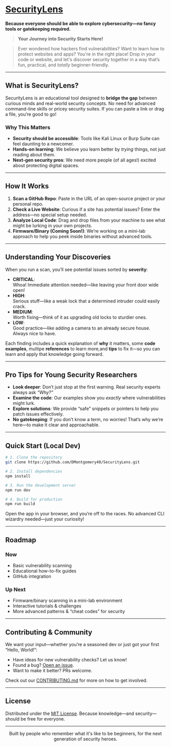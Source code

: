 # [SecurityLens](https://securitylens.io)
[//]: # (01001000 01101001 01101110 01110100 00111010 00100000 01000011 01101000 01100101 01100011 01101011 00100000 01110100 01101000 01100101 00100000 01100110 01101111 01101111 01110100 01100101 01110010)
**Because everyone should be able to explore cybersecurity—no fancy tools or gatekeeping required.**

> **Your Journey into Security Starts Here!**  
<!-- Looking for secrets? Try reading between the lines... -->

> Ever wondered how hackers find vulnerabilities? Want to learn how to protect websites and apps? You're in the right place! Drop in your code or website, and let's discover security together in a way that’s fun, practical, and *totally* beginner-friendly.

---

## What is SecurityLens?
[//]: # (Hint 2: URLs aren't just for websites...)

SecurityLens is an educational tool designed to **bridge the gap** between curious minds and real-world security concepts. No need for advanced command-line skills or pricey security suites. If you can paste a link or drag a file, you’re good to go!

### Why This Matters
- **Security should be accessible**: Tools like Kali Linux or Burp Suite can feel daunting to a newcomer.
- **Hands-on learning**: We believe you learn better by *trying* things, not just reading about them.
- **Next-gen security pros**: We need more people (of all ages!) excited about protecting digital spaces.

---

## How It Works

1. **Scan a GitHub Repo**: Paste in the URL of an open-source project or your personal repo.
2. **Check a Live Website**: Curious if a site has potential issues? Enter the address—no special setup needed.
3. **Analyze Local Code**: Drag and drop files from your machine to see what might be lurking in your own projects.
4. **Firmware/Binary (Coming Soon!)**: We’re working on a mini-lab approach to help you peek inside binaries without advanced tools.

---

## Understanding Your Discoveries

When you run a scan, you’ll see potential issues sorted by **severity**:

- **CRITICAL**:  
  Whoa! Immediate attention needed—like leaving your front door wide open!  
- **HIGH**:  
  Serious stuff—like a weak lock that a determined intruder could easily crack.  
- **MEDIUM**:  
  Worth fixing—think of it as upgrading old locks to sturdier ones.  
- **LOW**:  
  Good practice—like adding a camera to an already secure house. Always nice to have.

Each finding includes a quick explanation of **why** it matters, some **code examples**, multipe **references** to learn more,and **tips** to fix it—so you can learn and apply that knowledge going forward.

---

## Pro Tips for Young Security Researchers

- **Look deeper**: Don’t just stop at the first warning. Real security experts always ask *“Why?”*  
- **Examine the code**: Our examples show you *exactly* where vulnerabilities might lurk.  
- **Explore solutions**: We provide “safe” snippets or pointers to help you patch issues effectively.  
- **No gatekeeping**: If you don’t know a term, no worries! That’s why we’re here—to make it clear and approachable.

---

## Quick Start (Local Dev)

```bash
# 1. Clone the repository
git clone https://github.com/DMontgomery40/SecurityLens.git

# 2. Install dependencies
npm install

# 3. Run the development server
npm run dev

# 4. Build for production
npm run build
```

Open the app in your browser, and you’re off to the races. No advanced CLI wizardry needed—just your curiosity!

---

## Roadmap

### Now
- Basic vulnerability scanning  
- Educational how-to-fix guides  
- GitHub integration  

### Up Next
- Firmware/binary scanning in a mini-lab environment  
- Interactive tutorials & challenges  
- More advanced patterns & “cheat codes” for security  

---

## Contributing & Community

We want your input—whether you’re a seasoned dev or just got your first “Hello, World!”:

- Have ideas for new vulnerability checks? Let us know!  
- Found a bug? [Open an issue](https://github.com/DMontgomery40/SecurityLens/issues).  
- Want to make it better? PRs welcome.

Check out our [CONTRIBUTING.md](CONTRIBUTING.md) for more on how to get involved.

---

## License

Distributed under the [MIT License](LICENSE). Because knowledge—and security—should be free for everyone.

---

<p align="center">
  Built by people who remember what it's like to be beginners, 
  for the next generation of security heroes.
</p>  



[//]: # (Q29uZ3JhdHMhIFlvdSd2ZSBmb3VuZCB0aGUgc2VjcmV0IG1lc3NhZ2UuIFlvdSdyZSB0aGlua2luZyBsaWtlIGEgc2VjdXJpdHkgcmVzZWFyY2hlciBhbHJlYWR5ISA8MyBLZWVwIGV4cGxvcmluZy4uLg==)

[//]: # (https://securitylens.io/secret?message=)
